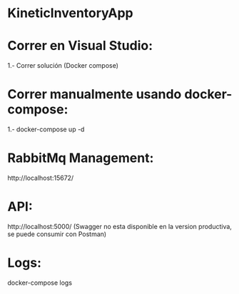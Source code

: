 # KineticInventoryApp

# Correr en Visual Studio:
1.- Correr solución (Docker compose)

# Correr manualmente usando docker-compose:
1.- docker-compose up -d

# RabbitMq Management: 
http://localhost:15672/

# API:
http://localhost:5000/ (Swagger no esta disponible en la version productiva, se puede consumir con Postman)

# Logs:
docker-compose logs

